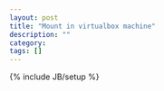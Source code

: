 ```yaml
---
layout: post
title: "Mount in virtualbox machine"
description: ""
category: 
tags: []
---
```

{% include JB/setup %}
